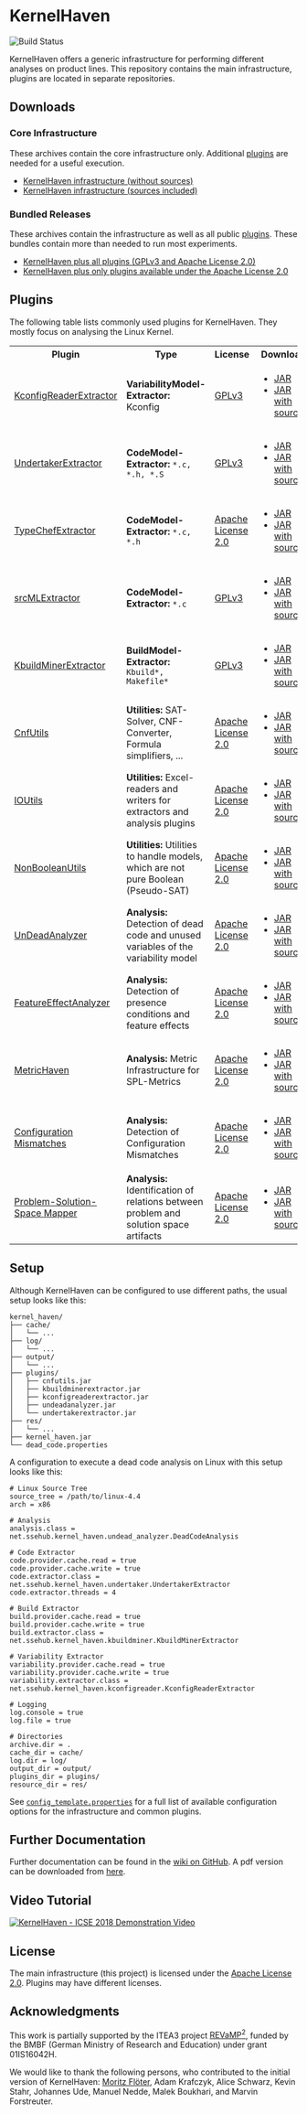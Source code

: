 # KernelHaven

![Build Status](https://jenkins.sse.uni-hildesheim.de/buildStatus/icon?job=KernelHaven_Infrastructure)

KernelHaven offers a generic infrastructure for performing different analyses on product lines. This repository contains the main infrastructure, plugins are located in separate repositories.

## Downloads

### Core Infrastructure

These archives contain the core infrastructure only. Additional [plugins](https://github.com/KernelHaven/KernelHaven#plugins) are needed for a useful execution.

* [KernelHaven infrastructure (without sources)](https://jenkins.sse.uni-hildesheim.de/job/KernelHaven_Infrastructure/lastSuccessfulBuild/artifact/build/jar/KernelHaven.jar)
* [KernelHaven infrastructure (sources included)](https://jenkins.sse.uni-hildesheim.de/job/KernelHaven_Infrastructure/lastSuccessfulBuild/artifact/build/jar/KernelHaven_withsource.jar)

### Bundled Releases

These archives contain the infrastructure as well as all public [plugins](https://github.com/KernelHaven/KernelHaven#plugins). These bundles contain more than needed to run most experiments.

* [KernelHaven plus all plugins (GPLv3 and Apache License 2.0)](https://jenkins.sse.uni-hildesheim.de/view/KernelHaven/job/KernelHaven_Public_Releases/lastSuccessfulBuild/artifact/build/KernelHaven_GPLv3_withsource.zip)
* [KernelHaven plus only plugins available under the Apache License 2.0](https://jenkins.sse.uni-hildesheim.de/view/KernelHaven/job/KernelHaven_Public_Releases/lastSuccessfulBuild/artifact/build/KernelHaven_Apache-2.0_withsource.zip)

## Plugins

The following table lists commonly used plugins for KernelHaven. They mostly focus on analysing the Linux Kernel.
<table style="width:100%">
  <tr>
    <th>Plugin</th>
    <th>Type</th>
    <th>License</th>
    <th>Download</th>
    <th>Status</th>
  </tr>
  <!-- KconfigReaderExtractor -->
  <tr>
    <td><a href="https://github.com/KernelHaven/KconfigReaderExtractor">KconfigReaderExtractor</a></td>
    <td><b>VariabilityModel-Extractor:</b> Kconfig</td>
    <td><a href="https://www.gnu.org/licenses/gpl-3.0.html">GPLv3</a></td>
    <td><ul>
      <li><a href="https://jenkins.sse.uni-hildesheim.de/job/KernelHaven_KconfigReaderExtractor/lastSuccessfulBuild/artifact/build/jar/KconfigReaderExtractor.jar">JAR</a></li>
      <li><a href="https://jenkins.sse.uni-hildesheim.de/job/KernelHaven_KconfigReaderExtractor/lastSuccessfulBuild/artifact/build/jar/KconfigReaderExtractor_withsource.jar">JAR with sources</a></li>
    </ul></td>
    <td><img src="https://jenkins.sse.uni-hildesheim.de/buildStatus/icon?job=KernelHaven_KconfigReaderExtractor" alt="Build Status of KconfigReaderExtractor"></td>
  </tr>
  <!-- UndertakerExtractor -->
  <tr>
    <td><a href="https://github.com/KernelHaven/UndertakerExtractor">UndertakerExtractor</a></td>
    <td><b>CodeModel-Extractor:</b> <code>*.c, *.h, *.S</code></td>
    <td><a href="https://www.gnu.org/licenses/gpl-3.0.html">GPLv3</a></td>
    <td><ul>
      <li><a href="https://jenkins.sse.uni-hildesheim.de/job/KernelHaven_UndertakerExtractor/lastSuccessfulBuild/artifact/build/jar/UndertakerExtractor.jar">JAR</a></li>
      <li><a href="https://jenkins.sse.uni-hildesheim.de/job/KernelHaven_UndertakerExtractor/lastSuccessfulBuild/artifact/build/jar/UndertakerExtractor_withsource.jar">JAR with sources</a></li>
    </ul></td>
    <td><img src="https://jenkins.sse.uni-hildesheim.de/buildStatus/icon?job=KernelHaven_UndertakerExtractor" alt="Build Status of UndertakerExtractor"></td>
  </tr>
  <!-- TypeChefExtractor -->
  <tr>
    <td><a href="https://github.com/KernelHaven/TypeChefExtractor">TypeChefExtractor</a></td>
    <td><b>CodeModel-Extractor:</b> <code>*.c, *.h</code></td>
    <td><a href="https://www.apache.org/licenses/LICENSE-2.0.html">Apache License 2.0</a></td>
    <td><ul>
      <li><a href="https://jenkins.sse.uni-hildesheim.de/job/KernelHaven_TypeChefExtractor/lastSuccessfulBuild/artifact/build/jar/TypeChefExtractor.jar">JAR</a></li>
      <li><a href="https://jenkins.sse.uni-hildesheim.de/job/KernelHaven_TypeChefExtractor/lastSuccessfulBuild/artifact/build/jar/TypeChefExtractor_withsource.jar">JAR with sources</a></li>
    </ul></td>
    <td><img src="https://jenkins.sse.uni-hildesheim.de/buildStatus/icon?job=KernelHaven_TypeChefExtractor" alt="Build Status of TypeChefExtractor"></td>
  </tr>
  <!-- srcMLExtractor -->
  <tr>
    <td><a href="https://github.com/KernelHaven/srcMLExtractor">srcMLExtractor</a></td>
    <td><b>CodeModel-Extractor:</b> <code>*.c</code></td>
    <td><a href="https://www.gnu.org/licenses/gpl-3.0.html">GPLv3</a></td>
    <td><ul>
      <li><a href="https://jenkins.sse.uni-hildesheim.de/job/KernelHaven_SrcMlExtractor/lastSuccessfulBuild/artifact/build/jar/SrcMLExtractor.jar">JAR</a></li>
      <li><a href="https://jenkins.sse.uni-hildesheim.de/job/KernelHaven_SrcMlExtractor/lastSuccessfulBuild/artifact/build/jar/SrcMLExtractor_withsource.jar">JAR with sources</a></li>
    </ul></td>
    <td><img src="https://jenkins.sse.uni-hildesheim.de/buildStatus/icon?job=KernelHaven_SrcMlExtractor" alt="Build Status of srcMLExtractor"></td>
  </tr>
  <!-- KbuildMinerExtractor -->
  <tr>
    <td><a href="https://github.com/KernelHaven/KbuildMinerExtractor">KbuildMinerExtractor</a></td>
    <td><b>BuildModel-Extractor:</b> <code>Kbuild*, Makefile*</code></td>
    <td><a href="https://www.gnu.org/licenses/gpl-3.0.html">GPLv3</a></td>
    <td><ul>
      <li><a href="https://jenkins.sse.uni-hildesheim.de/job/KernelHaven_KbuildMinerExtractor/lastSuccessfulBuild/artifact/build/jar/KbuildminerExtractor.jar">JAR</a></li>
      <li><a href="https://jenkins.sse.uni-hildesheim.de/job/KernelHaven_KbuildMinerExtractor/lastSuccessfulBuild/artifact/build/jar/KbuildminerExtractor_withsource.jar">JAR with sources</a></li>
    </ul></td>
    <td><img src="https://jenkins.sse.uni-hildesheim.de/buildStatus/icon?job=KernelHaven_KbuildMinerExtractor" alt="Build Status of KbuildMinerExtractor"></td>
  </tr>
  <!-- CnfUtils -->
  <tr>
    <td><a href="https://github.com/KernelHaven/CnfUtils">CnfUtils</a></td>
    <td><b>Utilities:</b> SAT-Solver, CNF-Converter, Formula simplifiers, ...</td>
    <td><a href="https://www.apache.org/licenses/LICENSE-2.0.html">Apache License 2.0</a></td>
    <td><ul>
      <li><a href="https://jenkins.sse.uni-hildesheim.de/job/KernelHaven_CnfUtils/lastSuccessfulBuild/artifact/build/jar/CnfUtils.jar">JAR</a></li>
      <li><a href="https://jenkins.sse.uni-hildesheim.de/job/KernelHaven_CnfUtils/lastSuccessfulBuild/artifact/build/jar/CnfUtils_withsource.jar">JAR with sources</a></li>
    </ul></td>
    <td><img src="https://jenkins.sse.uni-hildesheim.de/buildStatus/icon?job=KernelHaven_CnfUtils" alt="Build Status of CnfUtils"></td>
  </tr>
  <!-- IOUtils -->
  <tr>
    <td><a href="https://github.com/KernelHaven/IOUtils">IOUtils</a></td>
    <td><b>Utilities:</b> Excel-readers and writers for extractors and analysis plugins</td>
    <td><a href="https://www.apache.org/licenses/LICENSE-2.0.html">Apache License 2.0</a></td>
    <td><ul>
      <li><a href="https://jenkins.sse.uni-hildesheim.de/job/KernelHaven_IOUtils/lastSuccessfulBuild/artifact/build/jar/IOUtils.jar">JAR</a></li>
      <li><a href="https://jenkins.sse.uni-hildesheim.de/job/KernelHaven_IOUtils/lastSuccessfulBuild/artifact/build/jar/IOUtils_withsource.jar">JAR with sources</a></li>
    </ul></td>
    <td><img src="https://jenkins.sse.uni-hildesheim.de/buildStatus/icon?job=KernelHaven_IOUtils" alt="Build Status of IOUtils"></td>
  </tr>
  <!-- NonBooleanUtils -->
  <tr>
    <td><a href="https://github.com/KernelHaven/NonBooleanUtils">NonBooleanUtils</a></td>
    <td><b>Utilities:</b> Utilities to handle models, which are not pure Boolean (Pseudo-SAT)</td>
    <td><a href="https://www.apache.org/licenses/LICENSE-2.0.html">Apache License 2.0</a></td>
    <td><ul>
      <li><a href="https://jenkins.sse.uni-hildesheim.de/job/KernelHaven_NonBooleanUtils/lastSuccessfulBuild/artifact/build/jar/NonBooleanUtils.jar">JAR</a></li>
      <li><a href="https://jenkins.sse.uni-hildesheim.de/job/KernelHaven_NonBooleanUtils/lastSuccessfulBuild/artifact/build/jar/NonBooleanUtils_withsource.jar">JAR with sources</a></li>
    </ul></td>
    <td><img src="https://jenkins.sse.uni-hildesheim.de/buildStatus/icon?job=KernelHaven_NonBooleanUtils" alt="Build Status of NonBooleanUtils"></td>
  </tr>
  <!-- UnDeadAnalyzer -->
  <tr>
    <td><a href="https://github.com/KernelHaven/UnDeadAnalyzer">UnDeadAnalyzer</a></td>
    <td><b>Analysis:</b> Detection of dead code and unused variables of the variability model</td>
    <td><a href="https://www.apache.org/licenses/LICENSE-2.0.html">Apache License 2.0</a></td>
    <td><ul>
      <li><a href="https://jenkins.sse.uni-hildesheim.de/job/KernelHaven_UnDeadAnalyzer/lastSuccessfulBuild/artifact/build/jar/UnDeadAnalyzer.jar">JAR</a></li>
      <li><a href="https://jenkins.sse.uni-hildesheim.de/job/KernelHaven_UnDeadAnalyzer/lastSuccessfulBuild/artifact/build/jar/UnDeadAnalyzer_withsource.jar">JAR with sources</a></li>
    </ul></td>
    <td><img src="https://jenkins.sse.uni-hildesheim.de/buildStatus/icon?job=KernelHaven_UnDeadAnalyzer" alt="Build Status of UnDeadAnalyzer"></td>
  </tr>
  <!-- FeatureEffectAnalyzer -->
  <tr>
    <td><a href="https://github.com/KernelHaven/FeatureEffectAnalysis">FeatureEffectAnalyzer</a></td>
    <td><b>Analysis:</b> Detection of presence conditions and feature effects</td>
    <td><a href="https://www.apache.org/licenses/LICENSE-2.0.html">Apache License 2.0</a></td>
    <td><ul>
      <li><a href="https://jenkins.sse.uni-hildesheim.de/view/KernelHaven/job/KernelHaven_FeatureEffectAnalysis/lastSuccessfulBuild/artifact/build/jar/FeatureEffectAnalysis.jar">JAR</a></li>
      <li><a href="https://jenkins.sse.uni-hildesheim.de/view/KernelHaven/job/KernelHaven_FeatureEffectAnalysis/lastSuccessfulBuild/artifact/build/jar/FeatureEffectAnalysis_withsource.jar">JAR with sources</a></li>
    </ul></td>
    <td><img src="https://jenkins.sse.uni-hildesheim.de/buildStatus/icon?job=KernelHaven_FeatureEffectAnalysis" alt="Build Status of FeatureEffectAnalyzer"></td>
  </tr>
  <!-- MetricHaven -->
  <tr>
    <td><a href="https://github.com/KernelHaven/MetricHaven">MetricHaven</a></td>
    <td><b>Analysis:</b> Metric Infrastructure for SPL-Metrics</td>
    <td><a href="https://www.apache.org/licenses/LICENSE-2.0.html">Apache License 2.0</a></td>
    <td><ul>
      <li><a href="https://jenkins.sse.uni-hildesheim.de/job/KernelHaven_MetricHaven/lastSuccessfulBuild/artifact/build/jar/MetricHaven.jar">JAR</a></li>
      <li><a href="https://jenkins.sse.uni-hildesheim.de/job/KernelHaven_MetricHaven/lastSuccessfulBuild/artifact/build/jar/MetricHaven_withsource.jar">JAR with sources</a></li>
    </ul></td>
    <td><img src="https://jenkins.sse.uni-hildesheim.de/buildStatus/icon?job=KernelHaven_MetricHaven" alt="Build Status of MetricHaven"></td>
  </tr>
  <!-- Configuration Mismatches -->
  <tr>
    <td><a href="https://github.com/KernelHaven/ConfigurationMismatchAnalysis">Configuration Mismatches</a></td>
    <td><b>Analysis:</b> Detection of Configuration Mismatches</td>
    <td><a href="https://www.apache.org/licenses/LICENSE-2.0.html">Apache License 2.0</a></td>
    <td><ul>
      <li><a href="https://jenkins.sse.uni-hildesheim.de/job/KernelHaven_Configuration_Mismatches/lastSuccessfulBuild/artifact/build/jar/ConfigurationMismatchAnalysis.jar">JAR</a></li>
      <li><a href="https://jenkins.sse.uni-hildesheim.de/job/KernelHaven_Configuration_Mismatches/lastSuccessfulBuild/artifact/build/jar/ConfigurationMismatchAnalysis_withsource.jar">JAR with sources</a></li>
    </ul></td>
    <td><img src="https://jenkins.sse.uni-hildesheim.de/buildStatus/icon?job=KernelHaven_Configuration_Mismatches" alt="Build Status of Configuration Mismatches"></td>
  </tr>
  <!-- Problem-Solution-Space Mapper -->
  <tr>
    <td><a href="https://github.com/KernelHaven/ProblemSolutionSpaceMapperAnalysis">Problem-Solution-Space Mapper</a></td>
    <td><b>Analysis:</b> Identification of relations between problem and solution space artifacts</td>
    <td><a href="https://www.apache.org/licenses/LICENSE-2.0.html">Apache License 2.0</a></td>
    <td><ul>
      <li><a href="https://jenkins.sse.uni-hildesheim.de/view/KernelHaven/job/KernelHaven_ProblemSolutionSpaceMapperAnalysis/lastSuccessfulBuild/artifact/build/jar/ProblemSolutionSpaceMapperAnalysis.jar">JAR</a></li>
      <li><a href="https://jenkins.sse.uni-hildesheim.de/view/KernelHaven/job/KernelHaven_ProblemSolutionSpaceMapperAnalysis/lastSuccessfulBuild/artifact/build/jar/ProblemSolutionSpaceMapperAnalysis_withsource.jar">JAR with sources</a></li>
    </ul></td>
    <td><img src="https://jenkins.sse.uni-hildesheim.de/buildStatus/icon?job=KernelHaven_ProblemSolutionSpaceMapperAnalysis" alt="Build Status of Problem-Solution-Space Mapper"></td>
  </tr>
</table>

## Setup

Although KernelHaven can be configured to use different paths, the usual setup looks like this:

```
kernel_haven/
├── cache/
│   └── ...
├── log/
│   └── ...
├── output/
│   └── ...
├── plugins/
│   ├── cnfutils.jar
│   ├── kbuildminerextractor.jar
│   ├── kconfigreaderextractor.jar
│   ├── undeadanalyzer.jar
│   └── undertakerextractor.jar
├── res/
│   └── ...
├── kernel_haven.jar
└── dead_code.properties
```

A configuration to execute a dead code analysis on Linux with this setup looks like this:

```Properties
# Linux Source Tree
source_tree = /path/to/linux-4.4
arch = x86

# Analysis
analysis.class = net.ssehub.kernel_haven.undead_analyzer.DeadCodeAnalysis

# Code Extractor
code.provider.cache.read = true
code.provider.cache.write = true
code.extractor.class = net.ssehub.kernel_haven.undertaker.UndertakerExtractor
code.extractor.threads = 4

# Build Extractor
build.provider.cache.read = true
build.provider.cache.write = true
build.extractor.class = net.ssehub.kernel_haven.kbuildminer.KbuildMinerExtractor

# Variability Extractor
variability.provider.cache.read = true
variability.provider.cache.write = true
variability.extractor.class = net.ssehub.kernel_haven.kconfigreader.KconfigReaderExtractor

# Logging
log.console = true
log.file = true

# Directories
archive.dir = .
cache_dir = cache/
log.dir = log/
output_dir = output/
plugins_dir = plugins/
resource_dir = res/
```

See [`config_template.properties`](https://github.com/KernelHaven/KernelHaven/blob/master/config_template.properties) for a full list of available configuration options for the infrastructure and common plugins.

## Further Documentation

Further documentation can be found in the [wiki on GitHub](https://github.com/KernelHaven/KernelHaven/wiki). A pdf version can be downloaded from [here](https://jenkins.sse.uni-hildesheim.de/view/KernelHaven/job/KernelHaven_Documentation/lastSuccessfulBuild/artifact/Manual.pdf).

## Video Tutorial

[![KernelHaven - ICSE 2018 Demonstration Video](https://img.youtube.com/vi/IbNc-H1NoZU/0.jpg)](https://www.youtube.com/watch?v=IbNc-H1NoZU)

## License

The main infrastructure (this project) is licensed under the [Apache License 2.0](https://www.apache.org/licenses/LICENSE-2.0.html). Plugins may have different licenses.

## Acknowledgments

This work is partially supported by the ITEA3 project [REVaMP<sup>2</sup>](https://itea3.org/project/revamp2.html), funded by the BMBF (German Ministry of Research and Education) under grant 01IS16042H.

We would like to thank the following persons, who contributed to the initial version of KernelHaven: [Moritz Flöter](https://www.moritzf.de/), Adam Krafczyk, Alice Schwarz, Kevin Stahr, Johannes Ude, Manuel Nedde, Malek Boukhari, and Marvin Forstreuter.
